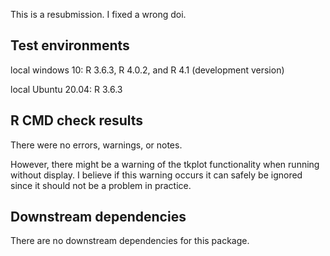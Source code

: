 This is a resubmission. I fixed a wrong doi. 

## Test environments
local windows 10: R 3.6.3, R 4.0.2, and R 4.1 (development version)

local Ubuntu 20.04: R 3.6.3

## R CMD check results

There were no errors, warnings, or notes.

However, there might be a warning of the tkplot functionality when running without display. 
I believe if this warning occurs it can safely be ignored since it should not be a 
problem in practice.

## Downstream dependencies

There are no downstream dependencies for this package.
